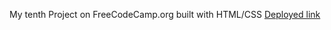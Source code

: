 My tenth Project on FreeCodeCamp.org built with HTML/CSS
[Deployed link](https://kanyshaiosmonova.github.io/FreeCodeCamp-Finished-Projects/Picasso-Painting/index.html)